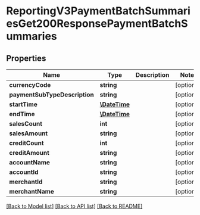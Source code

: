 # ReportingV3PaymentBatchSummariesGet200ResponsePaymentBatchSummaries

## Properties
Name | Type | Description | Notes
------------ | ------------- | ------------- | -------------
**currencyCode** | **string** |  | [optional] 
**paymentSubTypeDescription** | **string** |  | [optional] 
**startTime** | [**\DateTime**](\DateTime.md) |  | [optional] 
**endTime** | [**\DateTime**](\DateTime.md) |  | [optional] 
**salesCount** | **int** |  | [optional] 
**salesAmount** | **string** |  | [optional] 
**creditCount** | **int** |  | [optional] 
**creditAmount** | **string** |  | [optional] 
**accountName** | **string** |  | [optional] 
**accountId** | **string** |  | [optional] 
**merchantId** | **string** |  | [optional] 
**merchantName** | **string** |  | [optional] 

[[Back to Model list]](../README.md#documentation-for-models) [[Back to API list]](../README.md#documentation-for-api-endpoints) [[Back to README]](../README.md)


